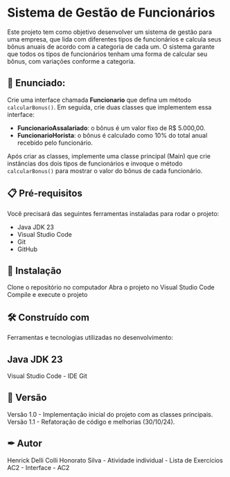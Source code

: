 # Sistema de Gestão de Funcionários

Este projeto tem como objetivo desenvolver um sistema de gestão para uma empresa, que lida com diferentes tipos de funcionários e calcula seus bônus anuais de acordo com a categoria de cada um. O sistema garante que todos os tipos de funcionários tenham uma forma de calcular seu bônus, com variações conforme a categoria.

## 🚀 Enunciado:
Crie uma interface chamada **Funcionario** que defina um método `calcularBonus()`. Em seguida, crie duas classes que implementem essa interface:

- **FuncionarioAssalariado**: o bônus é um valor fixo de R$ 5.000,00.
- **FuncionarioHorista**: o bônus é calculado como 10% do total anual recebido pelo funcionário.

Após criar as classes, implemente uma classe principal (Main) que crie instâncias dos dois tipos de funcionários e invoque o método `calcularBonus()` para mostrar o valor do bônus de cada funcionário.

## 📋 Pré-requisitos
Você precisará das seguintes ferramentas instaladas para rodar o projeto:

- Java JDK 23
- Visual Studio Code
- Git
- GitHub

## 🔧 Instalação

Clone o repositório no  computador
Abra o projeto no Visual Studio Code
Compile e execute o projeto

## 🛠 Construído com
Ferramentas e tecnologias utilizadas no desenvolvimento:

## Java JDK 23 
Visual Studio Code - IDE 
Git

## 📌 Versão
Versão 1.0 - Implementação inicial do projeto com as classes principais.
Versão 1.1 - Refatoração de código e melhorias (30/10/24).

## ✒ Autor
Henrick Delli Colli Honorato Silva - Atividade individual - Lista de Exercícios AC2 - Interface - AC2
